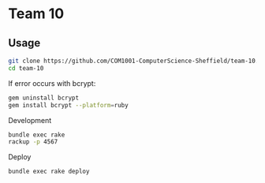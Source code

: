 # Team 10

## Usage

```bash
git clone https://github.com/COM1001-ComputerScience-Sheffield/team-10.git
cd team-10
```
If error occurs with bcrypt:
```bash
gem uninstall bcrypt
gem install bcrypt --platform=ruby
```

Development
```bash
bundle exec rake
rackup -p 4567
```

Deploy
```bash
bundle exec rake deploy
```
